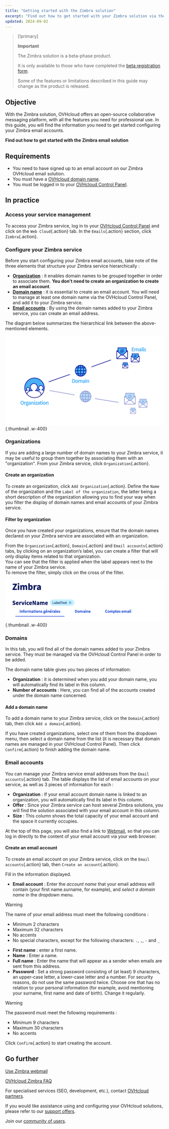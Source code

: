```yaml
---
title: "Getting started with the Zimbra solution"
excerpt: "Find out how to get started with your Zimbra solution via the OVHcloud Control Panel"
updated: 2024-09-02
---
```


<style>
.w-400 {
max-width:400px!important;
}
</style>

> [!primary]
>
> **Important**
>
> The Zimbra solution is a beta-phase product.
>
> It is only available to those who have completed the [beta registration form](https://labs.ovhcloud.com/en/zimbra-beta/).
>
> Some of the features or limitations described in this guide may change as the product is released.

## Objective

With the Zimbra solution, OVHcloud offers an open-source collaborative messaging platform, with all the features you need for professional use. In this guide, you will find the information you need to get started configuring your Zimbra email accounts.

**Find out how to get started with the Zimbra email solution**

## Requirements

- You need to have signed up to an email account on our Zimbra OVHcloud email solution.
- You must have a [OVHcloud domain name](/links/web/domains).
- You must be logged in to your [OVHcloud Control Panel](/links/manager).

## In practice

### Access your service management

To access your Zimbra service, log in to your [OVHcloud Control Panel](/links/manager) and click on the `Web Cloud`{.action} tab. In the `Emails`{.action} section, click `Zimbra`{.action}.

### Configure your Zimbra service

Before you start configuring your Zimbra email accounts, take note of the three elements that structure your Zimbra service hierarchically :

- [**Organization**](#organizations) : it enables domain names to be grouped together in order to associate them. **You don't need to create an organization to create an email account**.
- [**Domain name**](#domains) : it is essential to create an email account. You will need to manage at least one domain name via the OVHcloud Control Panel, and add it to your Zimbra service.
- [**Email accounts**](#emails) : By using the domain names added to your Zimbra service, you can create an email address.

The diagram below summarizes the hierarchical link between the above-mentioned elements.

![zimbra](images/zimbra_organization.png){.thumbnail .w-400}

### Organizations <a name="organizations"></a>

If you are adding a large number of domain names to your Zimbra service, it may be useful to group them together by associating them with an "organization". From your Zimbra service, click `Organization`{.action}.

#### Create an organization

To create an organization, click `Add Organization`{.action}. Define the `Name` of the organization and the `Label of the organization`, the latter being a short description of the organization allowing you to find your way when you filter the display of domain names and email accounts of your Zimbra service.

#### Filter by organization

Once you have created your organizations, ensure that the domain names declared on your Zimbra service are associated with an organization.

From the `Organization`{.action}, `Domain`{.action} and `Email accounts`{.action} tabs, by clicking on an organization’s label, you can create a filter that will only display items related to that organization.<br>
You can see that the filter is applied when the label appears next to the name of your Zimbra service.<br>
To remove the filter, simply click on the cross of the filter.

![zimbra](images/zimbra_organization_filter.png){.thumbnail .w-400}

### Domains <a name="domains"></a>

In this tab, you will find all of the domain names added to your Zimbra service. They must be managed via the OVHcloud Control Panel in order to be added.

The domain name table gives you two pieces of information:

- **Organization** : it is determined when you add your domain name, you will automatically find its label in this column.
- **Number of accounts** : Here, you can find all of the accounts created under the domain name concerned.

#### Add a domain name

To add a domain name to your Zimbra service, click on the `Domain`{.action} tab, then click `Add a domain`{.action}.

If you have created organizations, select one of them from the dropdown menu, then select a domain name from the list (it is necessary that domain names are managed in your OVHcloud Control Panel). Then click `Confirm`{.action} to finish adding the domain name.

### Email accounts <a name="emails"></a>

You can manage your Zimbra service email addresses from the `Email accounts`{.action} tab. The table displays the list of email accounts on your service, as well as 3 pieces of information for each :

- **Organization** : If your email account domain name is linked to an organization, you will automatically find its label in this column.
- **Offer** : Since your Zimbra service can host several Zimbra solutions, you will find the solution associated with your email account in this column.
- **Size** : This column shows the total capacity of your email account and the space it currently occupies.

At the top of this page, you will also find a link to [Webmail](/links/web/email), so that you can log in directly to the content of your email account via your web browser.

#### Create an email account

To create an email account on your Zimbra service, click on the `Email accounts`{.action} tab, then `Create an account`{.action}.

Fill in the information displayed.

- **Email account** : Enter the *account name* that your email address will contain (your first name.surname, for example), and *select a domain name* in the dropdown menu.

> [!warning]
>
> The name of your email address must meet the following conditions :
>
> - Minimum 2 characters
> - Maximum 32 characters
> - No accents
> - No special characters, except for the following characters: `.`, `,`, `-` and `_`

- **First name** : enter a first name.
- **Name** : Enter a name.
- **Full name** : Enter the name that will appear as a sender when emails are sent from this address.
- **Password** : Set a strong password consisting of (at least) 9 characters, an upper-case letter, a lower-case letter and a number. For security reasons, do not use the same password twice. Choose one that has no relation to your personal information (for example, avoid mentioning your surname, first name and date of birth). Change it regularly.

> [!warning]
>
> The password must meet the following requirements :
>
> - Minimum 9 characters
> - Maximum 30 characters
> - No accents

Click `Confirm`{.action} to start creating the account.

## Go further <a name="go-further"></a>

[Use Zimbra webmail](/pages/web_cloud/email_and_collaborative_solutions/mx_plan/email_zimbra)

[OVHcloud Zimbra FAQ](/pages/web_cloud/email_and_collaborative_solutions/mx_plan/faq-zimbra)

For specialised services (SEO, development, etc.), contact [OVHcloud partners](/links/partner).

If you would like assistance using and configuring your OVHcloud solutions, please refer to our [support offers](/links/support).

Join our [community of users](/links/community).